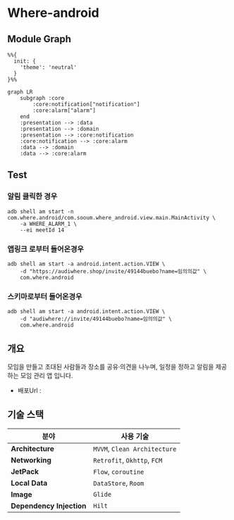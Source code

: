# Where-android

## Module Graph

```mermaid
%%{
  init: {
    'theme': 'neutral'
  }
}%%

graph LR
    subgraph :core
        :core:notification["notification"]
        :core:alarm["alarm"]
    end
    :presentation --> :data
    :presentation --> :domain
    :presentation --> :core:notification
    :core:notification --> :core:alarm
    :data --> :domain
    :data --> :core:alarm
```

## Test

### 알림 클릭한 경우

~~~shell
adb shell am start -n com.where.android/com.sooum.where_android.view.main.MainActivity \
    -a WHERE_ALARM_1 \
    --ei meetId 14
~~~

### 앱링크 로부터 들어온경우

~~~shell
adb shell am start -a android.intent.action.VIEW \
    -d "https://audiwhere.shop/invite/49144buebo?name=임의의값" \
    com.where.android
~~~

### 스키마로부터 들어온경우

~~~shell
adb shell am start -a android.intent.action.VIEW \
    -d "audiwhere://invite/49144buebo?name=임의의값" \
    com.where.android
~~~

## 개요
모임을 만들고 초대된 사람들과 장소를 공유·의견을 나누며, 일정을 정하고 알림을 제공하는 모임 관리 앱 입니다.
+ 배포Url : 


## 기술 스택

| 분야             | 사용 기술                        |
|------------------|-----------------------------------|
| **Architecture**     | `MVVM`, `Clean Architecture`   |
| **Networking**     | `Retrofit`, `Okhttp`, `FCM`   |
| **JetPack**     | `Flow`, `coroutine`   |
| **Local Data**     | `DataStore`, `Room`   |
| **Image**     | `Glide`   |
| **Dependency Injection**     | `Hilt`   |
